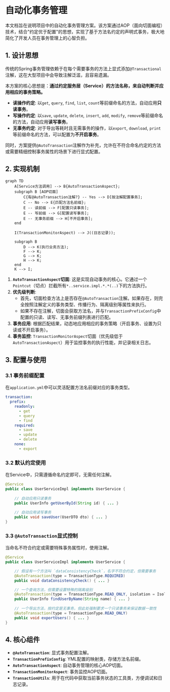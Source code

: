 # 自动化事务管理

本文档旨在说明项目中的自动化事务管理方案。该方案通过AOP（面向切面编程）技术，结合"约定优于配置"的思想，实现了基于方法名约定的声明式事务，极大地简化了开发人员在事务管理上的心智负担。

## 1. 设计思想

传统的Spring事务管理依赖于在每个需要事务的方法上显式添加`@Transactional`注解，这在大型项目中会导致注解泛滥，且容易遗漏。

本方案的核心思想是：**通过约定服务层（Service）的方法名称，来自动判断并应用相应的事务策略。**

-   **读操作约定**: 以`get`, `query`, `find`, `list`, `count`等前缀命名的方法，自动应用**只读事务**。
-   **写操作约定**: 以`save`, `update`, `delete`, `insert`, `add`, `modify`, `remove`等前缀命名的方法，自动应用**读写事务**。
-   **无事务约定**: 对于导出等耗时且无需事务的操作，以`export`, `download`, `print`等前缀命名的方法，可以配置为**不开启事务**。

同时，方案提供`@AutoTransaction`注解作为补充，允许在不符合命名约定的方法或需要精细控制事务属性的场景下进行显式配置。

## 2. 实现机制

```mermaid
graph TD
    A[Service方法调用] --> B{AutoTransactionAspect};
    subgraph B [AOP切面]
        C{有@AutoTransaction注解?} -- Yes --> D[按注解配置事务];
        C -- No --> E{匹配方法名前缀};
        E -- 读前缀 --> F[配置只读事务];
        E -- 写前缀 --> G[配置读写事务];
        E -- 无事务前缀 --> H[不开启事务];
    end
    
    I(TransactionMonitorAspect) --> J((日志记录));
    
    subgraph B
        D --> K(执行业务方法);
        F --> K;
        G --> K;
        H --> K;
    end
    K --> I;
```

1.  **`AutoTransactionAspect`切面**: 这是实现自动事务的核心。它通过一个`Pointcut`（切点）拦截所有`*..service.impl.*.*(..)`下的方法执行。
2.  **优先级判断**:
    -   首先，切面检查方法上是否存在`@AutoTransaction`注解。如果存在，则完全按照注解定义的事务类型、传播行为、隔离级别等属性来执行。
    -   如果不存在注解，切面会获取方法名，并与`TransactionPrefixConfig`中配置的只读、读写、无事务前缀列表进行匹配。
3.  **事务应用**: 根据匹配结果，动态地应用相应的事务策略（开启事务、设置为只读或不开启事务）。
4.  **事务监控**: `TransactionMonitorAspect`切面（优先级低于`AutoTransactionAspect`）用于监控事务的执行性能，并记录相关日志。

## 3. 配置与使用

### 3.1 事务前缀配置
在`application.yml`中可以灵活配置方法名前缀对应的事务类型。
```yaml
transaction:
  prefix:
    readonly:
      - get
      - query
      - find
    required:
      - save
      - update
      - delete
    none:
      - export
```

### 3.2 默认约定使用
在Service中，只需遵循命名约定即可，无需任何注解。
```java
@Service
public class UserServiceImpl implements UserService {
    
    // 自动应用只读事务
    public UserInfo getUserById(String id) { ... }
    
    // 自动应用读写事务
    public void saveUser(UserDTO dto) { ... }
}
```

### 3.3 `@AutoTransaction`显式控制
当命名不符合约定或需要特殊事务属性时，使用注解。
```java
@Service
public class UserServiceImpl implements UserService {

    // 假设有一个方法叫 `dataConsistencyCheck`，名字不符合约定，但需要事务
    @AutoTransaction(type = TransactionType.REQUIRED)
    public void dataConsistencyCheck() { ... }

    // 一个查询方法，但需要设置特殊的隔离级别
    @AutoTransaction(type = TransactionType.READ_ONLY, isolation = Isolation.SERIALIZABLE)
    public UserInfo findUserByName(String name) { ... }
    
    // 一个导出方法，按约定是无事务，但此处强制要求一个只读事务来保证数据一致性
    @AutoTransaction(type = TransactionType.READ_ONLY)
    public void exportUsers() { ... }
}
```

## 4. 核心组件
- **`@AutoTransaction`**: 显式事务配置注解。
- **`TransactionPrefixConfig`**: YML配置的映射类，存储方法名前缀。
- **`AutoTransactionAspect`**: 自动事务管理的核心AOP切面。
- **`TransactionMonitorAspect`**: 事务监控AOP切面。
- **`TransactionUtils`**: 用于在代码中获取当前事务状态的工具类，方便调试和日志记录。 